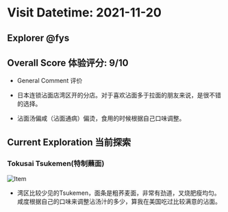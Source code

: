 # Visit Datetime: 2021-11-20 

## Explorer @fys

## Overall Score 体验评分: 9/10

- General Comment 评价

- 日本连锁沾面店湾区开的分店。对于喜欢沾面多于拉面的朋友来说，是很不错的选择。
- 沾面汤偏咸（沾面通病）偏烫，食用的时候根据自己口味调整。

## Current Exploration 当前探索

### Tokusai Tsukemen(特制蘸面)

![Item](Pix2021Nov20th/Tokusai_Tsukemen.jpg)

- 湾区比较少见的Tsukemen，面条是粗荞麦面，非常有劲道，叉烧肥瘦均匀。咸度根据自己的口味来调整沾汤汁的多少，算我在美国吃过比较满意的沾面。